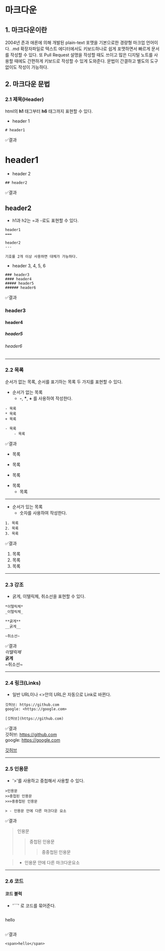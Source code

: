 # 마크다운

## 1. 마크다운이란
2004년 존과 애론에 의해 개발된 plain-text 포맷을 기본으로한 경량형 마크업 언어이다.
.md 확장자파일로 텍스트 에디터에서도 키보드하나로 쉽게 포맷하면서 빠르게 문서를 작성할 수 있다.
또 Pull Request 설명을 작성할 때도 쓰이고 많은 디지털 노트를 사용할 때에도 간편하게 키보드로 작성할 수 있게 도와준다.
문법이 간결하고 별도의 도구 없이도 작성이 가능하다.
    
## 2. 마크다운 문법

### 2.1 제목(Header)
html의 **h1** 태그부터 **h6** 태그까지 표현할 수 있다.
- header 1
```
# header1
```
✅결과
# header1 
    
- header 2
```
## header2
```
✅결과
## header2

- h1과 h2는 =과 -로도 표현할 수 있다.
```
header1
===

header2
---

기호를 2개 이상 사용하면 대체가 가능하다.
```

- header 3, 4, 5, 6
```
### header3
#### header4
##### header5
###### header6
```
✅결과
### header3
#### header4
##### header5
###### header6
-----

### 2.2 목록
순서가 없는 목록, 순서를 표기하는 목록 두 가지를 표현할 수 있다.
- 순서가 없는 목록
    - **-**, __*__, __+__ 를 사용하여 작성한다.
```
- 목록
* 목록
+ 목록

- 목록
    - 목록
```
✅결과
- 목록
* 목록
+ 목록 

- 목록
    - 목록
---
- 순서가 있는 목록
    - 숫자를 사용하여 작성한다.
```
1. 목록
2. 목록
3. 목록
```
✅결과
1. 목록
2. 목록
3. 목록
---

### 2.3 강조
- 굵게, 이텔릭체, 취소선을 표현할 수 있다.
```
*이텔릭체*
_이텔릭체_

**굵게**
__굵게__

~취소선~
```
✅결과<br/>
*이텔릭체*<br/>
**굵게**<br/>
~취소선~<br/>

---

### 2.4 링크(Links)
- 일반 URL이나 <>안의 URL은 자동으로 Link로 바뀐다.
```
깃허브: https://github.com
google: <https://google.com>

[깃허브](https://github.com)
```
✅결과  
깃허브: https://github.com  
google: <https://google.com>
  
[깃허브](https://github.com)

---

### 2.5 인용문
- '>'를 사용하고 중첩해서 사용할 수 있다.
```
>인용문
>>중첩된 인용문
>>>중중첩된 인용문

> - 인용문 안에 다른 마크다운 요소
```
✅결과
>인용문  
>>중첩된 인용문  
>>>중중첩된 인용문
  
> - 인용문 안에 다른 마크다운요소
---

### 2.6 코드
#### 코드 블럭
- '\`\`\`' 로 코드를 묶어준다.
```
```
<span>hello</span>
```
```
✅결과  
```
<span>hello</span>
```


